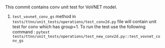 This commit contains conv unit test for VoVNET model.

1. `test_vovnet_conv_gs` method in `tests/ttnn/unit_tests/operations/test_conv2d.py` file will contain unit test for conv which has group=1. To run the test use the following command : `pytest tests/ttnn/unit_tests/operations/test_new_conv2d.py::test_vovnet_conv_gs`
